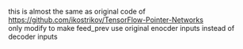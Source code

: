 this is almost the same as original code of https://github.com/ikostrikov/TensorFlow-Pointer-Networks   
only modify to make feed_prev use original enocder inputs instead of decoder inputs
